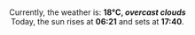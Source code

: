 <p  align="center"><br/>Currently, the weather is: <b> 18°C, <i>overcast clouds</i></b></br>Today, the sun rises at <b>06:21</b> and sets at <b>17:40</b>.</p>
